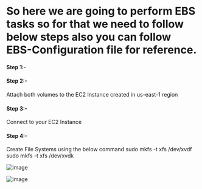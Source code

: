 # So here we are going to perform EBS tasks so for that we need to follow below steps also you can follow EBS-Configuration file for reference.

#### Step 1:-



#### Step 2:-

Attach both volumes to the EC2 Instance created in us-east-1 region

#### Step 3:-

Connect to your EC2 Instance

#### Step 4:-

Create File Systems using the below command
      sudo mkfs -t xfs /dev/xvdf
      sudo mkfs -t xfs /dev/xvdk


![image](https://github.com/Kunal-Pere/AWS_Multi-region-Project/assets/157100045/7f3e2570-8ad4-43a8-9ab1-d4bc3d2cf253)


![image](https://github.com/Kunal-Pere/AWS_Multi-region-Project/assets/157100045/f20312ce-50dc-467a-8896-a822b3f5f6e4)
